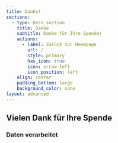 ```yaml
---
title: Danke!
sections:
  - type: hero_section
    title: Danke
    subtitle: Danke für Ihre Spende!
    actions:
      - label: Zurück zur Homepage
        url: /
        style: primary
        has_icon: true
        icon: arrow-left
        icon_position: left
    align: center
    padding_bottom: large
    background_color: none
layout: advanced
---
```

## Vielen Dank für Ihre Spende
### Daten verarbeitet
